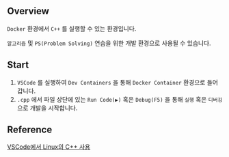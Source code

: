 ## Overview

`Docker` 환경에서 `C++` 를 실행할 수 있는 환경입니다.

`알고리즘` 및 `PS(Problem Solving)` 연습을 위한 개발 환경으로 사용될 수 있습니다.

## Start

1. `VSCode` 를 실행하여 `Dev Containers` 을 통해 `Docker Container` 환경으로 들어갑니다.
1. `.cpp` 에서 파일 상단에 있는 `Run Code(▶)` 혹은 `Debug(F5)` 을 통해 `실행` 혹은 `디버깅` 으로 개발을 시작합니다.

## Reference

[VSCode에서 Linux의 C++ 사용](https://code.visualstudio.com/docs/cpp/config-linux)
